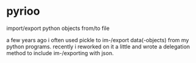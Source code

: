 # pyrioo
import/export python objects from/to file

a few years ago i often used pickle to im-/export data(-objects) from my python programs.
recently i reworked on it a little and wrote a delegation method to include im-/exporting with json.
 
